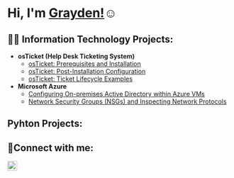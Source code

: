<h1>Hi, I'm <a href="https://www.linkedin.com/in/grayden-cooper/">Grayden!</a>☺</h1>

<h2>👨‍💻 Information Technology Projects:</h2>

- <b>osTicket (Help Desk Ticketing System)</b>
  - [osTicket: Prerequisites and Installation](https://github.com/graydencooper/osticket-prereqs)
  - [osTicket: Post-Installation Configuration](https://github.com/graydencooper/post-install-config)
  - [osTicket: Ticket Lifecycle Examples](https://github.com/graydencooper/ticket-lifecycle)
- <b>Microsoft Azure</b>
  - [Configuring On-premises Active Directory within Azure VMs](https://github.com/graydencooper/configure-ad)
  - [Network Security Groups (NSGs) and Inspecting Network Protocols](https://github.com/graydencooper/azure-network-protocols)
<h2>Pyhton Projects:</h2>
<h2>🤳Connect with me:</h2>

[<img align="left" alt="Josh | LinkedIn" width="22px" src="https://cdn.jsdelivr.net/npm/simple-icons@v3/icons/linkedin.svg" />][linkedin]

[linkedin]: https://www.linkedin.com/in/grayden-cooper/

<!--
**Graydencooper/graydencooper** is a ✨ _special_ ✨ repository because its `README.md` (this file) appears on your GitHub profile.

Here are some ideas to get you started:

- 🔭 I’m currently working on ...
- 🌱 I’m currently learning ...
- 👯 I’m looking to collaborate on ...
- 🤔 I’m looking for help with ...
- 💬 Ask me about ...
- 📫 How to reach me: ...
- 😄 Pronouns: ...
- ⚡ Fun fact: ...
-->
